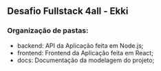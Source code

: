 ## Desafio Fullstack 4all - Ekki

### Organização de pastas:

- backend: API da Aplicação feita em Node.js;
- frontend: Frontend da Aplicação feita em React;
- docs: Documentação da modelagem do projeto;
